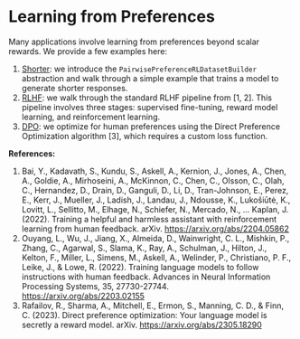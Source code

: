 # Learning from Preferences

Many applications involve learning from preferences beyond scalar rewards. We provide a few examples here:

1. [Shorter](./shorter/): we introduce the `PairwisePreferenceRLDatasetBuilder` abstraction and walk through a simple example that trains a model to generate shorter responses.
2. [RLHF](./rlhf/): we walk through the standard RLHF pipeline from [1, 2]. This pipeline involves three stages: supervised fine-tuning, reward model learning, and reinforcement learning.
3. [DPO](./dpo/): we optimize for human preferences using the Direct Preference Optimization algorithm [3], which requires a custom loss function.

**References:**
1. Bai, Y., Kadavath, S., Kundu, S., Askell, A., Kernion, J., Jones, A., Chen, A., Goldie, A., Mirhoseini, A., McKinnon, C., Chen, C., Olsson, C., Olah, C., Hernandez, D., Drain, D., Ganguli, D., Li, D., Tran-Johnson, E., Perez, E., Kerr, J., Mueller, J., Ladish, J., Landau, J., Ndousse, K., Lukošiūtė, K., Lovitt, L., Sellitto, M., Elhage, N., Schiefer, N., Mercado, N., ... Kaplan, J. (2022). Training a helpful and harmless assistant with reinforcement learning from human feedback. arXiv. https://arxiv.org/abs/2204.05862
2. Ouyang, L., Wu, J., Jiang, X., Almeida, D., Wainwright, C. L., Mishkin, P., Zhang, C., Agarwal, S., Slama, K., Ray, A., Schulman, J., Hilton, J., Kelton, F., Miller, L., Simens, M., Askell, A., Welinder, P., Christiano, P. F., Leike, J., & Lowe, R. (2022). Training language models to follow instructions with human feedback. Advances in Neural Information Processing Systems, 35, 27730-27744. https://arxiv.org/abs/2203.02155
3. Rafailov, R., Sharma, A., Mitchell, E., Ermon, S., Manning, C. D., & Finn, C. (2023). Direct preference optimization: Your language model is secretly a reward model. arXiv. https://arxiv.org/abs/2305.18290
